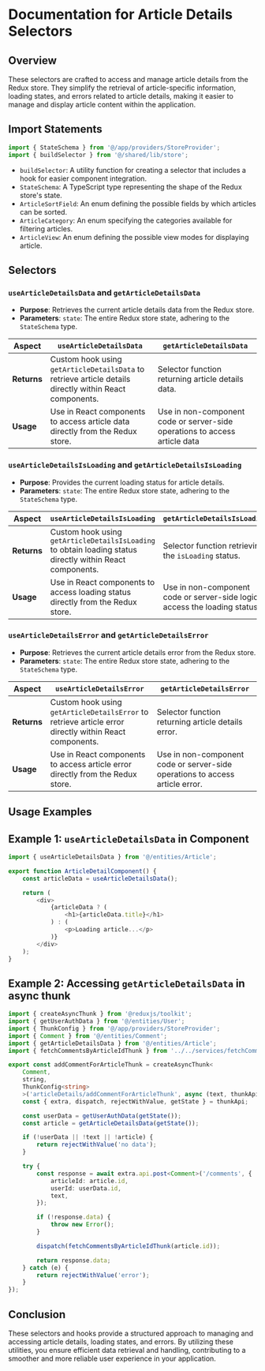 # Documentation for Article Details Selectors

## Overview
These selectors are crafted to access and manage article details from the Redux store. They simplify the retrieval of article-specific information, loading states, and errors related to article details, making it easier to manage and display article content within the application.

## Import Statements
```typescript
import { StateSchema } from '@/app/providers/StoreProvider';
import { buildSelector } from '@/shared/lib/store';
```
- `buildSelector`: A utility function for creating a selector that includes a hook for easier component integration.
- `StateSchema`: A TypeScript type representing the shape of the Redux store's state.
- `ArticleSortField`: An enum defining the possible fields by which articles can be sorted.
- `ArticleCategory`: An enum specifying the categories available for filtering articles.
- `ArticleView`: An enum defining the possible view modes for displaying article.



## Selectors

### `useArticleDetailsData` and `getArticleDetailsData`
- **Purpose**:  Retrieves the current article details data from the Redux store.
- **Parameters**:  `state`: The entire Redux store state, adhering to the `StateSchema` type.

| **Aspect**        | **`useArticleDetailsData`** | **`getArticleDetailsData`** |
|-------------------|-----------------------------|-----------------------------|
| **Returns**       |  Custom hook using `getArticleDetailsData` to retrieve article details directly within React components. |  Selector function returning article details data. |
| **Usage**         | Use in React components to access article data directly from the Redux store. |  Use in non-component code or server-side operations to access article data |


### `useArticleDetailsIsLoading` and `getArticleDetailsIsLoading`

- **Purpose**:  Provides the current loading status for article details.
- **Parameters**:  `state`: The entire Redux store state, adhering to the `StateSchema` type.

| **Aspect**        | **`useArticleDetailsIsLoading`** | **`getArticleDetailsIsLoading`** |
|-------------------|---------------------------------|---------------------------------|
| **Returns**       | Custom hook using `getArticleDetailsIsLoading` to obtain loading status directly within React components. |  Selector function retrieving the `isLoading` status. |
| **Usage**         | Use in React components to access loading status directly from the Redux store. |  Use in non-component code or server-side logic to access the loading status. |

### `useArticleDetailsError` and `getArticleDetailsError`

- **Purpose**:  Retrieves the current article details error from the Redux store.
- **Parameters**:  `state`: The entire Redux store state, adhering to the `StateSchema` type.

| **Aspect**        | **`useArticleDetailsError`** | **`getArticleDetailsError`** |
|-------------------|------------------------------|------------------------------|
| **Returns**       |  Custom hook using `getArticleDetailsError` to retrieve article error directly within React components. | Selector function returning article details error.|
| **Usage**         |  Use in React components to access article error directly from the Redux store. |  Use in non-component code or server-side operations to access article error. |

## Usage Examples
## Example 1: `useArticleDetailsData` in Component
```typescript jsx
import { useArticleDetailsData } from '@/entities/Article';

export function ArticleDetailComponent() {
    const articleData = useArticleDetailsData();

    return (
        <div>
            {articleData ? (
                <h1>{articleData.title}</h1>
            ) : (
                <p>Loading article...</p>
            )}
        </div>
    );
}
```

## Example 2: Accessing `getArticleDetailsData` in async thunk
```typescript jsx
import { createAsyncThunk } from '@reduxjs/toolkit';
import { getUserAuthData } from '@/entities/User';
import { ThunkConfig } from '@/app/providers/StoreProvider';
import { Comment } from '@/entities/Comment';
import { getArticleDetailsData } from '@/entities/Article';
import { fetchCommentsByArticleIdThunk } from '../../services/fetchCommentsByArticleIdThunk/fetchCommentsByArticleIdThunk';

export const addCommentForArticleThunk = createAsyncThunk<
    Comment,
    string,
    ThunkConfig<string>
    >('articleDetails/addCommentForArticleThunk', async (text, thunkApi) => {
    const { extra, dispatch, rejectWithValue, getState } = thunkApi;

    const userData = getUserAuthData(getState());
    const article = getArticleDetailsData(getState());

    if (!userData || !text || !article) {
        return rejectWithValue('no data');
    }

    try {
        const response = await extra.api.post<Comment>('/comments', {
            articleId: article.id,
            userId: userData.id,
            text,
        });

        if (!response.data) {
            throw new Error();
        }

        dispatch(fetchCommentsByArticleIdThunk(article.id));

        return response.data;
    } catch (e) {
        return rejectWithValue('error');
    }
});
```

## Conclusion
These selectors and hooks provide a structured approach to managing and accessing article details, loading states, and errors. By utilizing these utilities, you ensure efficient data retrieval and handling, contributing to a smoother and more reliable user experience in your application.
